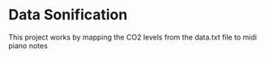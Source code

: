 # Data Sonification
This project works by mapping the CO2 levels from the data.txt file to midi piano notes
